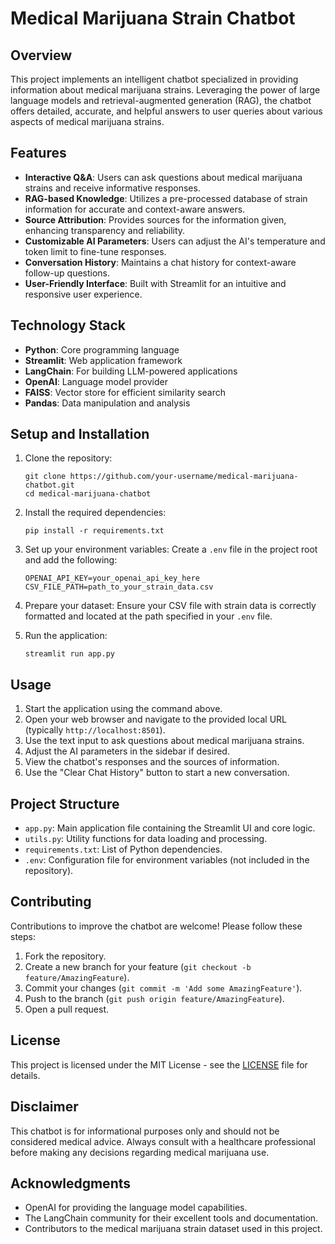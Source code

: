 # Medical Marijuana Strain Chatbot

## Overview

This project implements an intelligent chatbot specialized in providing information about medical marijuana strains. Leveraging the power of large language models and retrieval-augmented generation (RAG), the chatbot offers detailed, accurate, and helpful answers to user queries about various aspects of medical marijuana strains.

## Features

- **Interactive Q&A**: Users can ask questions about medical marijuana strains and receive informative responses.
- **RAG-based Knowledge**: Utilizes a pre-processed database of strain information for accurate and context-aware answers.
- **Source Attribution**: Provides sources for the information given, enhancing transparency and reliability.
- **Customizable AI Parameters**: Users can adjust the AI's temperature and token limit to fine-tune responses.
- **Conversation History**: Maintains a chat history for context-aware follow-up questions.
- **User-Friendly Interface**: Built with Streamlit for an intuitive and responsive user experience.

## Technology Stack

- **Python**: Core programming language
- **Streamlit**: Web application framework
- **LangChain**: For building LLM-powered applications
- **OpenAI**: Language model provider
- **FAISS**: Vector store for efficient similarity search
- **Pandas**: Data manipulation and analysis

## Setup and Installation

1. Clone the repository:
   ```
   git clone https://github.com/your-username/medical-marijuana-chatbot.git
   cd medical-marijuana-chatbot
   ```

2. Install the required dependencies:
   ```
   pip install -r requirements.txt
   ```

3. Set up your environment variables:
   Create a `.env` file in the project root and add the following:
   ```
   OPENAI_API_KEY=your_openai_api_key_here
   CSV_FILE_PATH=path_to_your_strain_data.csv
   ```

4. Prepare your dataset:
   Ensure your CSV file with strain data is correctly formatted and located at the path specified in your `.env` file.

5. Run the application:
   ```
   streamlit run app.py
   ```

## Usage

1. Start the application using the command above.
2. Open your web browser and navigate to the provided local URL (typically `http://localhost:8501`).
3. Use the text input to ask questions about medical marijuana strains.
4. Adjust the AI parameters in the sidebar if desired.
5. View the chatbot's responses and the sources of information.
6. Use the "Clear Chat History" button to start a new conversation.

## Project Structure

- `app.py`: Main application file containing the Streamlit UI and core logic.
- `utils.py`: Utility functions for data loading and processing.
- `requirements.txt`: List of Python dependencies.
- `.env`: Configuration file for environment variables (not included in the repository).

## Contributing

Contributions to improve the chatbot are welcome! Please follow these steps:

1. Fork the repository.
2. Create a new branch for your feature (`git checkout -b feature/AmazingFeature`).
3. Commit your changes (`git commit -m 'Add some AmazingFeature'`).
4. Push to the branch (`git push origin feature/AmazingFeature`).
5. Open a pull request.

## License

This project is licensed under the MIT License - see the [LICENSE](LICENSE) file for details.

## Disclaimer

This chatbot is for informational purposes only and should not be considered medical advice. Always consult with a healthcare professional before making any decisions regarding medical marijuana use.

## Acknowledgments

- OpenAI for providing the language model capabilities.
- The LangChain community for their excellent tools and documentation.
- Contributors to the medical marijuana strain dataset used in this project.
